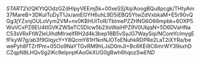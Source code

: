$START$2V/QKYtQOdzGZdHIpyVEEmj5k+00xeSSjXq/AoogBQu8pcgk/THtyAm37MareB+3DKuITuDyT1Jx/amEGYH6uhL9D5iEBQ5YtwZdVxbkaM+E5r90vQGg3jYZxnjOULoVym2VM+nv0KBHUlToR/TblmePZZHNG6O66mpbk+6OXP5WuVCxPZ6EU4tIGVKZWSeTC5Dlcw5b2XoWaiHPZ9V0UbjqN+5D6DVaHNaC53sVRxFtWZleUihdMIrxelfRH2d4k3bep18B5vSyJG7WaySqi/NComYclmygEfFkyW7g/ab3f9GlqycY+Y8QcmY81H1knNJOToENuhkRDPRe2LaT2iXYRa/bewePyh8fTZrfPm+05Oo9NaYTGvRM9hLJsD0mJI+Bc6KEi9C6mrWY39sxhDCZqpN8LHQvSg2iKc9eIpnpKAoGkXUG0gBwh6hqozSw$END$